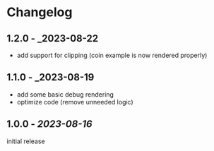 # Changelog

## 1.2.0 - _2023-08-22

- add support for clipping (coin example is now rendered properly)

## 1.1.0 - _2023-08-19

- add some basic debug rendering
- optimize code (remove unneeded logic)

## 1.0.0 - _2023-08-16_

initial release